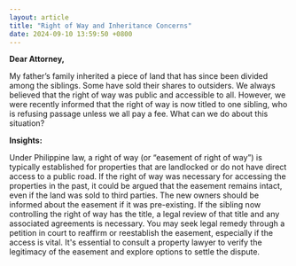 ```yaml
---
layout: article
title: "Right of Way and Inheritance Concerns"
date: 2024-09-10 13:59:50 +0800
---
```


<p><strong>Dear Attorney,</strong></p><p>My father’s family inherited a piece of land that has since been divided among the siblings. Some have sold their shares to outsiders. We always believed that the right of way was public and accessible to all. However, we were recently informed that the right of way is now titled to one sibling, who is refusing passage unless we all pay a fee. What can we do about this situation?</p><p><strong>Insights:</strong></p><p>Under Philippine law, a right of way (or “easement of right of way”) is typically established for properties that are landlocked or do not have direct access to a public road. If the right of way was necessary for accessing the properties in the past, it could be argued that the easement remains intact, even if the land was sold to third parties. The new owners should be informed about the easement if it was pre-existing. If the sibling now controlling the right of way has the title, a legal review of that title and any associated agreements is necessary. You may seek legal remedy through a petition in court to reaffirm or reestablish the easement, especially if the access is vital. It's essential to consult a property lawyer to verify the legitimacy of the easement and explore options to settle the dispute.</p>